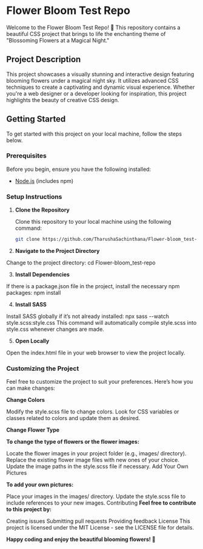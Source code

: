# Flower Bloom Test Repo

Welcome to the Flower Bloom Test Repo! 🌸 This repository contains a beautiful CSS project that brings to life the enchanting theme of "Blossoming Flowers at a Magical Night."

## Project Description

This project showcases a visually stunning and interactive design featuring blooming flowers under a magical night sky. It utilizes advanced CSS techniques to create a captivating and dynamic visual experience. Whether you're a web designer or a developer looking for inspiration, this project highlights the beauty of creative CSS design.

## Getting Started

To get started with this project on your local machine, follow the steps below.

### Prerequisites

Before you begin, ensure you have the following installed:

- [Node.js](https://nodejs.org/) (includes npm)

### Setup Instructions

1. **Clone the Repository**

   Clone this repository to your local machine using the following command:

   ```bash
   git clone https://github.com/TharushaSachinthana/Flower-bloom_test-repo.git

2. **Navigate to the Project Directory**

Change to the project directory: cd Flower-bloom_test-repo

3. **Install Dependencies**

If there is a package.json file in the project, install the necessary npm packages: npm install

4. **Install SASS**

Install SASS globally if it’s not already installed: npx sass --watch style.scss:style.css
This command will automatically compile style.scss into style.css whenever changes are made.

5. **Open Locally**

Open the index.html file in your web browser to view the project locally.

### Customizing the Project
Feel free to customize the project to suit your preferences. Here’s how you can make changes:

**Change Colors**

Modify the style.scss file to change colors. Look for CSS variables or classes related to colors and update them as desired.

**Change Flower Type**

**To change the type of flowers or the flower images:**

Locate the flower images in your project folder (e.g., images/ directory).
Replace the existing flower image files with new ones of your choice.
Update the image paths in the style.scss file if necessary.
Add Your Own Pictures

**To add your own pictures:**

Place your images in the images/ directory.
Update the style.scss file to include references to your new images.
Contributing
**Feel free to contribute to this project by:**

Creating issues
Submitting pull requests
Providing feedback
License
This project is licensed under the MIT License - see the LICENSE file for details.


**Happy coding and enjoy the beautiful blooming flowers! 🌸**
